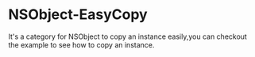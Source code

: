 NSObject-EasyCopy
=====
It's a category for NSObject to copy an instance easily,you can checkout the example to see how to copy an instance.

